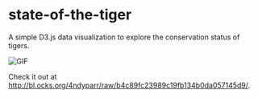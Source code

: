 # state-of-the-tiger
A simple D3.js data visualization to explore the conservation status of tigers.

![GIF](https://github.com/4ndyparr/state-of-the-tiger/blob/master/sample.gif)

Check it out at
http://bl.ocks.org/4ndyparr/raw/b4c89fc23989c19fb134b0da057145d9/.
